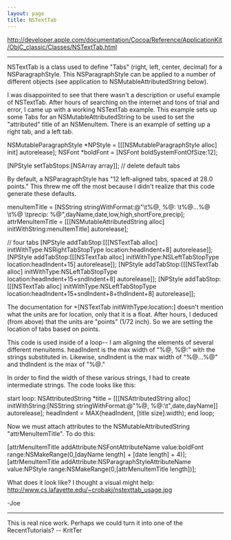 ```yaml
---
layout: page
title: NSTextTab
---
```


http://developer.apple.com/documentation/Cocoa/Reference/ApplicationKit/ObjC_classic/Classes/NSTextTab.html

----

NSTextTab is a class used to define "Tabs" (right, left, center, decimal) for a NSParagraphStyle.  This NSParagraphStyle can be applied to a number of different objects (see application to NSMutableAttributedString below).

I was disappointed to see that there wasn't a description or useful example of NSTextTab.  After hours of searching on the internet and tons of trial and error, I came up with a working NSTextTab example.  This example sets up some Tabs for an NSMutableAttributedString to be used to set the "attributed" title of an NSMenuItem.  There is an example of setting up a right tab, and a left tab.

    

NSMutableParagraphStyle *NPStyle	= [[[NSMutableParagraphStyle alloc] init] autorelease];
NSFont *boldFont					= [NSFont boldSystemFontOfSize:12];

[NPStyle setTabStops:[NSArray array]]; // delete default tabs



By default, a NSParagraphStyle has "12 left-aligned tabs, spaced at 28.0 points."  This threw me off the most because I didn't realize that this code generate these defaults.

    		
menuItemTitle = [NSString stringWithFormat:@"\t%@, %@: \t%@...%@ \t%@ \tprecip: %@",dayName,date,low,high,shortFore,precip];
attrMenuItemTitle = [[[NSMutableAttributedString alloc] 
					initWithString:menuItemTitle] autorelease];

// four tabs
[NPStyle addTabStop:[[[NSTextTab alloc] initWithType:NSRightTabStopType location:headIndent+8] autorelease]];
[NPStyle addTabStop:[[[NSTextTab alloc] initWithType:NSLeftTabStopType location:headIndent+15] autorelease]];
[NPStyle addTabStop:[[[NSTextTab alloc] initWithType:NSLeftTabStopType location:headIndent+15+sndIndent+8] autorelease]];
[NPStyle addTabStop:[[[NSTextTab alloc] initWithType:NSLeftTabStopType location:headIndent+15+sndIndent+8+thdIndent+8] autorelease]];



The documentation for +[NSTextTab initWithType:location:] doesn't mention what the units are for location, only that it is a float.  After hours, I deduced (from above) that the units are "points" (1/72 inch).  So we are setting the location of tabs based on points.

This code is used inside of a loop-- I am aligning the elements of several different menuitems.  headIndent is the max width of "%@, %@:" with the strings substituted in.  Likewise, sndIndent is the max width of "%@...%@" and thdIndent is the max of "%@."

In order to find the width of these various strings, I had to create intermediate strings.  The code looks like this:

    
start loop:
     NSAttributedString *title = [[[NSAttributedString alloc]
           initWithString:[NSString stringWithFormat:@"%@, %@:\t",date,dayName]] autorelease];
     headIndent = MAX(headIndent, [title size].width);
end loop;


Now we must attach attributes to the NSMutableAttributedString "attrMenuItemTitle".  To do this:

    
[attrMenuItemTitle addAttribute:NSFontAttributeName value:boldFont range:NSMakeRange(0,[dayName length] + [date length] + 4)];
[attrMenuItemTitle addAttribute:NSParagraphStyleAttributeName value:NPStyle range:NSMakeRange(0,[attrMenuItemTitle length])];


What does it look like? I thought a visual might help:
http://www.cs.lafayette.edu/~crobakj/nstexttab_usage.jpg

-Joe

----

This is real nice work. Perhaps we could turn it into one of the RecentTutorials? -- KritTer

